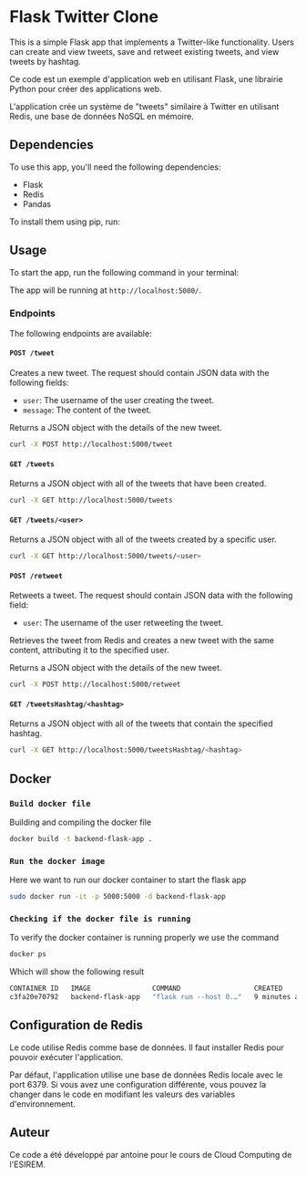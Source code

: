 
# Flask Twitter Clone

This is a simple Flask app that implements a Twitter-like functionality. Users can create and view tweets, save and retweet existing tweets, and view tweets by hashtag.

Ce code est un exemple d'application web en utilisant Flask, une librairie Python pour créer des applications web.

L'application crée un système de "tweets" similaire à Twitter en utilisant Redis, une base de données NoSQL en mémoire.

## Dependencies

To use this app, you'll need the following dependencies:

- Flask
- Redis
- Pandas

To install them using pip, run:

## Usage

To start the app, run the following command in your terminal:

The app will be running at `http://localhost:5000/`.

### Endpoints

The following endpoints are available:

#### `POST /tweet`

Creates a new tweet. The request should contain JSON data with the following fields:

- `user`: The username of the user creating the tweet.
- `message`: The content of the tweet.

Returns a JSON object with the details of the new tweet.

```bash
curl -X POST http://localhost:5000/tweet
```

#### `GET /tweets`

Returns a JSON object with all of the tweets that have been created.

```bash
curl -X GET http://localhost:5000/tweets
```

#### `GET /tweets/<user>`

Returns a JSON object with all of the tweets created by a specific user.

```bash
curl -X GET http://localhost:5000/tweets/<user>
```

#### `POST /retweet`

Retweets a tweet. The request should contain JSON data with the following field:

- `user`: The username of the user retweeting the tweet.

Retrieves the tweet from Redis and creates a new tweet with the same content, attributing it to the specified user.

Returns a JSON object with the details of the new tweet.

```bash
curl -X POST http://localhost:5000/retweet
```

#### `GET /tweetsHashtag/<hashtag>`

Returns a JSON object with all of the tweets that contain the specified hashtag.

```bash
curl -X GET http://localhost:5000/tweetsHashtag/<hashtag>
```

## Docker

### `Build docker file`

Building and compiling the docker file

```bash
docker build -t backend-flask-app . 
```

### `Run the docker image`

Here we want to run our docker container to start the flask app

```bash
sudo docker run -it -p 5000:5000 -d backend-flask-app
```

### `Checking if the docker file is running`

To verify the docker container is running properly we use the command

```bash
docker ps
```

Which will show the following result

```bash
CONTAINER ID   IMAGE               COMMAND                  CREATED         STATUS         PORTS                                       NAMES
c3fa20e70792   backend-flask-app   "flask run --host 0.…"   9 minutes ago   Up 9 minutes   0.0.0.0:5000->5000/tcp, :::5000->5000/tcp   stoic_sanderson
```

## Configuration de Redis

Le code utilise Redis comme base de données. Il faut installer Redis pour pouvoir exécuter l'application.

Par défaut, l'application utilise une base de données Redis locale avec le port 6379. Si vous avez une configuration différente, vous pouvez la changer dans le code en modifiant les valeurs des variables d'environnement.

## Auteur

Ce code a été développé par antoine pour le cours de Cloud Computing de l'ESIREM.
